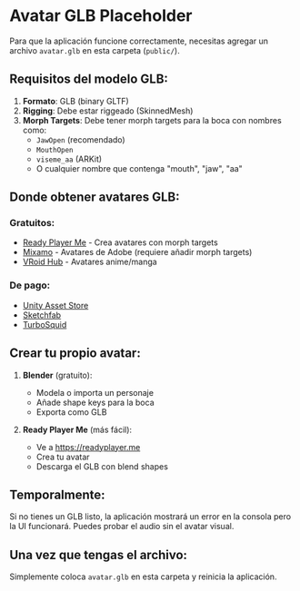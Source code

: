 # Avatar GLB Placeholder

Para que la aplicación funcione correctamente, necesitas agregar un archivo `avatar.glb` en esta carpeta (`public/`).

## Requisitos del modelo GLB:

1. **Formato**: GLB (binary GLTF)
2. **Rigging**: Debe estar riggeado (SkinnedMesh)
3. **Morph Targets**: Debe tener morph targets para la boca con nombres como:
   - `JawOpen` (recomendado)
   - `MouthOpen`
   - `viseme_aa` (ARKit)
   - O cualquier nombre que contenga "mouth", "jaw", "aa"

## Donde obtener avatares GLB:

### Gratuitos:
- [Ready Player Me](https://readyplayer.me) - Crea avatares con morph targets
- [Mixamo](https://mixamo.com) - Avatares de Adobe (requiere añadir morph targets)
- [VRoid Hub](https://hub.vroid.com) - Avatares anime/manga

### De pago:
- [Unity Asset Store](https://assetstore.unity.com)
- [Sketchfab](https://sketchfab.com)
- [TurboSquid](https://turbosquid.com)

## Crear tu propio avatar:

1. **Blender** (gratuito):
   - Modela o importa un personaje
   - Añade shape keys para la boca
   - Exporta como GLB

2. **Ready Player Me** (más fácil):
   - Ve a https://readyplayer.me
   - Crea tu avatar
   - Descarga el GLB con blend shapes

## Temporalmente:

Si no tienes un GLB listo, la aplicación mostrará un error en la consola pero la UI funcionará. Puedes probar el audio sin el avatar visual.

## Una vez que tengas el archivo:

Simplemente coloca `avatar.glb` en esta carpeta y reinicia la aplicación.